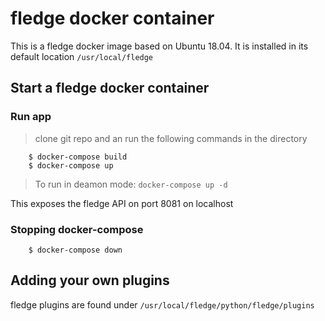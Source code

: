 # fledge docker container

This is a fledge docker image based on Ubuntu 18.04. It is installed in its default location `/usr/local/fledge`

## Start a fledge docker container

### Run app

> clone git repo and an run the following commands in the directory

```
    $ docker-compose build
    $ docker-compose up
```

> To run in deamon mode: `docker-compose up -d`

This exposes the fledge API on port 8081 on localhost

### Stopping docker-compose
```
    $ docker-compose down
```

## Adding your own plugins

fledge plugins are found under `/usr/local/fledge/python/fledge/plugins`
